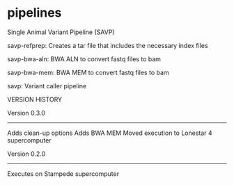 # pipelines



Single Animal Variant Pipeline (SAVP)

savp-refprep: Creates a tar file that includes the necessary index files

savp-bwa-aln: BWA ALN to convert fastq files to bam

savp-bwa-mem: BWA MEM to convert fastq files to bam

savp: Variant caller pipeline



VERSION HISTORY

Version 0.3.0
- - - - - - -
Adds clean-up options
Adds BWA MEM
Moved execution to Lonestar 4 supercomputer



Version 0.2.0
- - - - - - -
Executes on Stampede supercomputer



